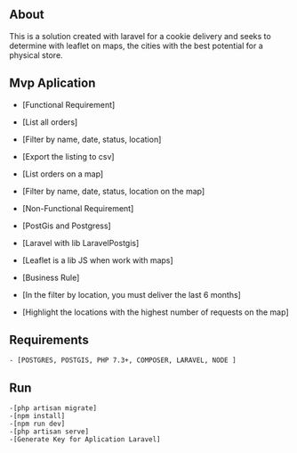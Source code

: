 ## About

This is a solution created with laravel for a cookie delivery and seeks to determine with leaflet on maps, the cities with the best potential for a physical store.

## Mvp Aplication

-   [Functional Requirement]

-   [List all orders]
-   [Filter by name, date, status, location]
-   [Export the listing to csv]
-   [List orders on a map]
-   [Filter by name, date, status, location on the map]

*   [Non-Functional Requirement]

*   [PostGis and Postgress]
*   [Laravel with lib LaravelPostgis]
*   [Leaflet is a lib JS when work with maps]

-   [Business Rule]

-   [In the filter by location, you must deliver the last 6 months]
-   [Highlight the locations with the highest number of requests on the map]

## Requirements

    - [POSTGRES, POSTGIS, PHP 7.3+, COMPOSER, LARAVEL, NODE ]

## Run

    -[php artisan migrate]
    -[npm install]
    -[npm run dev]
    -[php artisan serve]
    -[Generate Key for Aplication Laravel]

